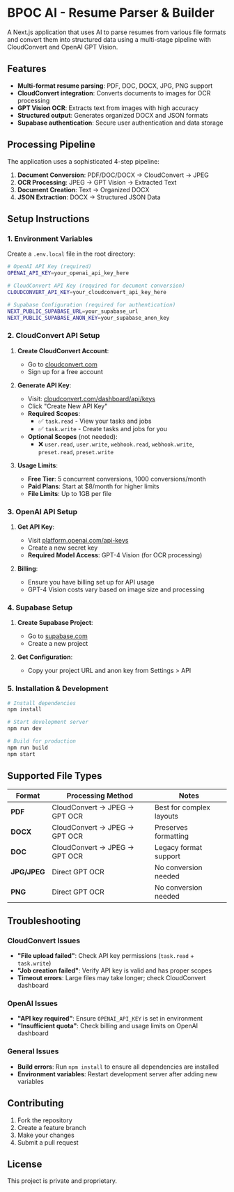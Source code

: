 # BPOC AI - Resume Parser & Builder

A Next.js application that uses AI to parse resumes from various file formats and convert them into structured data using a multi-stage pipeline with CloudConvert and OpenAI GPT Vision.

## Features

- **Multi-format resume parsing**: PDF, DOC, DOCX, JPG, PNG support
- **CloudConvert integration**: Converts documents to images for OCR processing  
- **GPT Vision OCR**: Extracts text from images with high accuracy
- **Structured output**: Generates organized DOCX and JSON formats
- **Supabase authentication**: Secure user authentication and data storage

## Processing Pipeline

The application uses a sophisticated 4-step pipeline:

1. **Document Conversion**: PDF/DOC/DOCX → CloudConvert → JPEG
2. **OCR Processing**: JPEG → GPT Vision → Extracted Text  
3. **Document Creation**: Text → Organized DOCX
4. **JSON Extraction**: DOCX → Structured JSON Data

## Setup Instructions

### 1. Environment Variables

Create a `.env.local` file in the root directory:

```bash
# OpenAI API Key (required)
OPENAI_API_KEY=your_openai_api_key_here

# CloudConvert API Key (required for document conversion)
CLOUDCONVERT_API_KEY=your_cloudconvert_api_key_here

# Supabase Configuration (required for authentication)
NEXT_PUBLIC_SUPABASE_URL=your_supabase_url
NEXT_PUBLIC_SUPABASE_ANON_KEY=your_supabase_anon_key
```

### 2. CloudConvert API Setup

1. **Create CloudConvert Account**:
   - Go to [cloudconvert.com](https://cloudconvert.com)
   - Sign up for a free account

2. **Generate API Key**:
   - Visit: [cloudconvert.com/dashboard/api/keys](https://cloudconvert.com/dashboard/api/keys)
   - Click "Create New API Key"
   - **Required Scopes**:
     - ✅ `task.read` - View your tasks and jobs
     - ✅ `task.write` - Create tasks and jobs for you
   - **Optional Scopes** (not needed):
     - ❌ `user.read`, `user.write`, `webhook.read`, `webhook.write`, `preset.read`, `preset.write`

3. **Usage Limits**:
   - **Free Tier**: 5 concurrent conversions, 1000 conversions/month
   - **Paid Plans**: Start at $8/month for higher limits
   - **File Limits**: Up to 1GB per file

### 3. OpenAI API Setup

1. **Get API Key**:
   - Visit [platform.openai.com/api-keys](https://platform.openai.com/api-keys)
   - Create a new secret key
   - **Required Model Access**: GPT-4 Vision (for OCR processing)

2. **Billing**:
   - Ensure you have billing set up for API usage
   - GPT-4 Vision costs vary based on image size and processing

### 4. Supabase Setup

1. **Create Supabase Project**:
   - Go to [supabase.com](https://supabase.com)
   - Create a new project

2. **Get Configuration**:
   - Copy your project URL and anon key from Settings > API

### 5. Installation & Development

```bash
# Install dependencies
npm install

# Start development server
npm run dev

# Build for production
npm run build
npm start
```

## Supported File Types

| Format | Processing Method | Notes |
|--------|------------------|-------|
| **PDF** | CloudConvert → JPEG → GPT OCR | Best for complex layouts |
| **DOCX** | CloudConvert → JPEG → GPT OCR | Preserves formatting |
| **DOC** | CloudConvert → JPEG → GPT OCR | Legacy format support |
| **JPG/JPEG** | Direct GPT OCR | No conversion needed |
| **PNG** | Direct GPT OCR | No conversion needed |

## Troubleshooting

### CloudConvert Issues

- **"File upload failed"**: Check API key permissions (`task.read` + `task.write`)
- **"Job creation failed"**: Verify API key is valid and has proper scopes
- **Timeout errors**: Large files may take longer; check CloudConvert dashboard

### OpenAI Issues

- **"API key required"**: Ensure `OPENAI_API_KEY` is set in environment
- **"Insufficient quota"**: Check billing and usage limits on OpenAI dashboard

### General Issues

- **Build errors**: Run `npm install` to ensure all dependencies are installed
- **Environment variables**: Restart development server after adding new variables

## Contributing

1. Fork the repository
2. Create a feature branch
3. Make your changes
4. Submit a pull request

## License

This project is private and proprietary.

